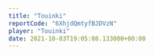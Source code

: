 ```yaml
---
title: "Touinki"
reportCode: "6XhjdQmtyfBJDVzN"
player: "Touinki"
date: 2021-10-03T19:05:08.133000+00:00
---
```

